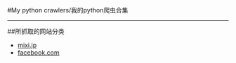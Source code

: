 #My python crawlers/我的python爬虫合集

----

##所抓取的网站分类

* [mixi.jp](https://www.mixi.jp)
* [facebook.com](https://www.facebook.com)
